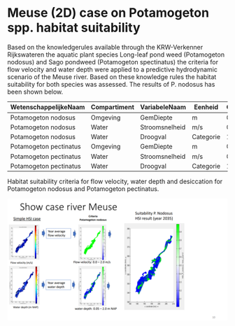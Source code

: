 # Meuse (2D) case on Potamogeton spp. habitat suitability

Based on the knowledgerules available through the KRW-Verkenner Rijkswateren the aquatic plant species Long-leaf pond weed (Potamogeton nodosus) and Sago pondweed (Potamogeton spectinatus) the criteria for flow velocity and water depth were applied to a predictive hydrodynamic scenario of the Meuse river. Based on these knowledge rules the habitat suitability for both species was assessed. The results of P. nodosus has been shown below.

| WetenschappelijkeNaam  | Compartiment | VariabeleNaam  | Eenheid   | Ondergrens | Bovengrens |
| ---------------------- | ------------ | -------------- | --------- | ---------- | ---------- |
| Potamogeton nodosus    | Omgeving     | GemDiepte      | m         | 0,05       | 2          |
| Potamogeton nodosus    | Water        | Stroomsnelheid | m/s       | 0          | 2          |
| Potamogeton nodosus    | Water        | Droogval       | Categorie | 1          | 2          |
| Potamogeton pectinatus | Omgeving     | GemDiepte      | m         | 0,05       | 10         |
| Potamogeton pectinatus | Water        | Stroomsnelheid | m/s       | 0          | 2,5        |
| Potamogeton pectinatus | Water        | Droogval       | Categorie | 1          | 2          |

Habitat suitability criteria for flow velocity, water depth and desiccation for Potamogeton nodosus and Potamogeton pectinatus.


![Maas](/assets/images/4_case_maas.png)



